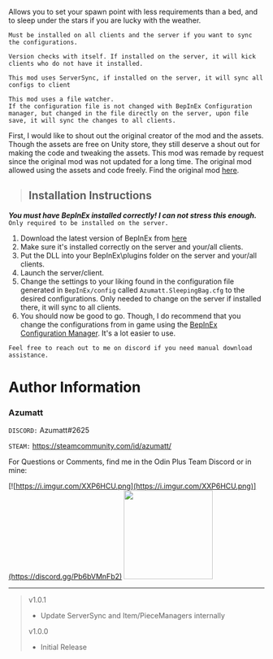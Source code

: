 Allows you to set your spawn point with less requirements than a bed, and to sleep under the stars if you are lucky with the weather.

```
Must be installed on all clients and the server if you want to sync the configurations.

Version checks with itself. If installed on the server, it will kick clients who do not have it installed.

This mod uses ServerSync, if installed on the server, it will sync all configs to client

This mod uses a file watcher. 
If the configuration file is not changed with BepInEx Configuration manager, but changed in the file directly on the server, upon file
save, it will sync the changes to all clients.
```

First, I would like to shout out the original creator of the mod and the assets. Though the assets are free on Unity store, they still deserve a shout out for making the code and tweaking the assets.
This mod was remade by request since the original mod was not updated for a long time. The original mod allowed using the assets and code freely. Find the original mod [here](https://www.nexusmods.com/valheim/mods/1334).


> 
> ## Installation Instructions
***You must have BepInEx installed correctly! I can not stress this enough.***
`Only required to be installed on the server.`

1. Download the latest version of BepInEx from [here](https://valheim.thunderstore.io/package/denikson/BepInExPack_Valheim/)
2. Make sure it's installed correctly on the server and your/all clients.
3. Put the DLL into your BepInEx\plugins folder on the server and your/all clients.
4. Launch the server/client. 
5. Change the settings to your liking found in the configuration file generated in `BepInEx/config` called `Azumatt.SleepingBag.cfg` to the desired configurations. Only needed to change on the server if installed there, it will sync to all clients.
6. You should now be good to go. Though, I do recommend that you change the configurations from in game using the [BepInEx Configuration Manager](https://valheim.thunderstore.io/package/Azumatt/Official_BepInEx_ConfigurationManager/). It's a lot easier to use.

`Feel free to reach out to me on discord if you need manual download assistance.`

# Author Information

### Azumatt

`DISCORD:` Azumatt#2625

`STEAM:` https://steamcommunity.com/id/azumatt/

For Questions or Comments, find me in the Odin Plus Team Discord or in mine:

[![https://i.imgur.com/XXP6HCU.png](https://i.imgur.com/XXP6HCU.png)](https://discord.gg/Pb6bVMnFb2)
<a href="https://discord.gg/pdHgy6Bsng"><img src="https://i.imgur.com/Xlcbmm9.png" href="https://discord.gg/pdHgy6Bsng" width="175" height="175"></a>

---
> v1.0.1
> - Update ServerSync and Item/PieceManagers internally
> 
> v1.0.0
> - Initial Release
